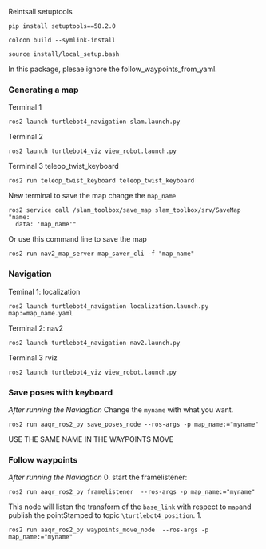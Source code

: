 Reintsall setuptools
```
pip install setuptools==58.2.0
```

```
colcon build --symlink-install
```

```
source install/local_setup.bash
```
In this package, plesae ignore the follow_waypoints_from_yaml.
### Generating a map
Terminal 1
``` 
ros2 launch turtlebot4_navigation slam.launch.py
```
Terminal 2
```
ros2 launch turtlebot4_viz view_robot.launch.py
```
Terminal 3 teleop_twist_keyboard
``` 
ros2 run teleop_twist_keyboard teleop_twist_keyboard
```
New terminal to save the map change the `map_name`
```
ros2 service call /slam_toolbox/save_map slam_toolbox/srv/SaveMap "name:
  data: 'map_name'"
```
Or use this command line to save the map
```
ros2 run nav2_map_server map_saver_cli -f "map_name"
```

### Navigation
Teminal 1: localization
```
ros2 launch turtlebot4_navigation localization.launch.py map:=map_name.yaml
```
Terminal 2: nav2
```
ros2 launch turtlebot4_navigation nav2.launch.py
```
Terminal 3 rviz
```
ros2 launch turtlebot4_viz view_robot.launch.py
```


### Save poses with keyboard

*After running the Naviagtion*
Change the `myname` with what you want.
```
ros2 run aaqr_ros2_py save_poses_node --ros-args -p map_name:="myname"
```
USE THE SAME NAME IN THE WAYPOINTS MOVE
### Follow waypoints

*After running the Naviagtion*
0. start the framelistener:
```
ros2 run aaqr_ros2_py framelistener  --ros-args -p map_name:="myname"
```
This node will listen the transform of the `base_link` with respect to `map`and publish the pointStamped to topic `\turtlebot4_position`.
1. 
```
ros2 run aaqr_ros2_py waypoints_move_node  --ros-args -p map_name:="myname"
```
